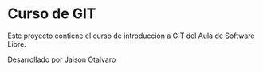 # Curso de GIT

Este proyecto contiene el curso de introducción a GIT del Aula de Software Libre.

Desarrollado por Jaison Otalvaro
